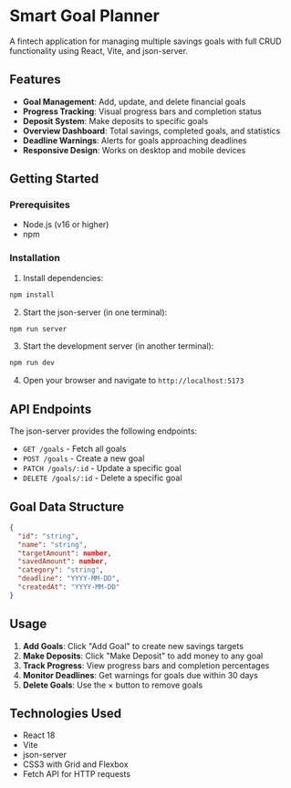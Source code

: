 # Smart Goal Planner

A fintech application for managing multiple savings goals with full CRUD functionality using React, Vite, and json-server.

## Features

- **Goal Management**: Add, update, and delete financial goals
- **Progress Tracking**: Visual progress bars and completion status
- **Deposit System**: Make deposits to specific goals
- **Overview Dashboard**: Total savings, completed goals, and statistics
- **Deadline Warnings**: Alerts for goals approaching deadlines
- **Responsive Design**: Works on desktop and mobile devices

## Getting Started

### Prerequisites
- Node.js (v16 or higher)
- npm

### Installation

1. Install dependencies:
```bash
npm install
```

2. Start the json-server (in one terminal):
```bash
npm run server
```

3. Start the development server (in another terminal):
```bash
npm run dev
```

4. Open your browser and navigate to `http://localhost:5173`

## API Endpoints

The json-server provides the following endpoints:

- `GET /goals` - Fetch all goals
- `POST /goals` - Create a new goal
- `PATCH /goals/:id` - Update a specific goal
- `DELETE /goals/:id` - Delete a specific goal

## Goal Data Structure

```json
{
  "id": "string",
  "name": "string",
  "targetAmount": number,
  "savedAmount": number,
  "category": "string",
  "deadline": "YYYY-MM-DD",
  "createdAt": "YYYY-MM-DD"
}
```

## Usage

1. **Add Goals**: Click "Add Goal" to create new savings targets
2. **Make Deposits**: Click "Make Deposit" to add money to any goal
3. **Track Progress**: View progress bars and completion percentages
4. **Monitor Deadlines**: Get warnings for goals due within 30 days
5. **Delete Goals**: Use the × button to remove goals

## Technologies Used

- React 18
- Vite
- json-server
- CSS3 with Grid and Flexbox
- Fetch API for HTTP requests